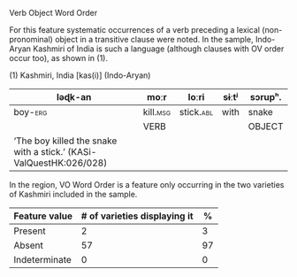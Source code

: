 Verb Object Word Order

For this feature systematic occurrences of a verb preceding a lexical
(non-pronominal) object in a transitive clause were noted. In the
sample, Indo-Aryan Kashmiri of India is such a language (although
clauses with OV order occur too), as shown in (1).

(1) <span id="_Ref531867975" class="anchor"></span>Kashmiri, India
    \[kas(i)\] (Indo-Aryan)

| ləɖk-an                                                            | moːr                                                   | loːri                                                   | sɨːtʲ | sɔrupʰ. |
|--------------------------------------------------------------------|--------------------------------------------------------|---------------------------------------------------------|-------|---------|
| boy-<span style="font-variant:small-caps;">erg</span>              | kill.<span style="font-variant:small-caps;">msg</span> | stick.<span style="font-variant:small-caps;">abl</span> | with  | snake   |
|                                                                    | VERB                                                   |                                                         |       | OBJECT  |
| ‘The boy killed the snake with a stick.’ (KASi-ValQuestHK:026/028) |

In the region, VO Word Order is a feature only occurring in the two
varieties of Kashmiri included in the sample.

| Feature value | \# of varieties displaying it | %   |
|---------------|-------------------------------|-----|
| Present       | 2                             | 3   |
| Absent        | 57                            | 97  |
| Indeterminate | 0                             | 0   |


